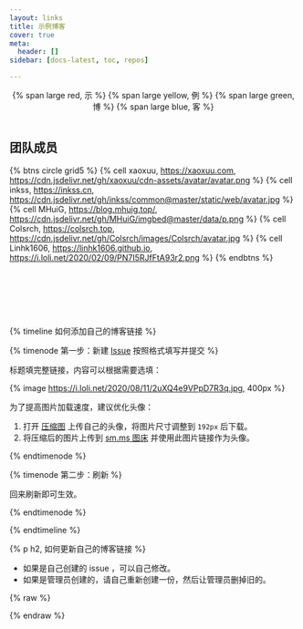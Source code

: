 ```yaml
---
layout: links
title: 示例博客
cover: true
meta:
  header: []
sidebar: [docs-latest, toc, repos]

---
```


<center>
{% span large red, 示 %}
{% span large yellow, 例 %}
{% span large green, 博 %}
{% span large blue, 客 %}
</center>
<br>

## 团队成员

{% btns circle grid5 %}
{% cell xaoxuu, https://xaoxuu.com, https://cdn.jsdelivr.net/gh/xaoxuu/cdn-assets/avatar/avatar.png %}
{% cell inkss, https://inkss.cn, https://cdn.jsdelivr.net/gh/inkss/common@master/static/web/avatar.jpg %}
{% cell MHuiG, https://blog.mhuig.top/, https://cdn.jsdelivr.net/gh/MHuiG/imgbed@master/data/p.png %}
{% cell Colsrch, https://colsrch.top, https://cdn.jsdelivr.net/gh/Colsrch/images/Colsrch/avatar.jpg %}
{% cell Linhk1606, https://linhk1606.github.io, https://i.loli.net/2020/02/09/PN7I5RJfFtA93r2.png %}
{% endbtns %}

<br>
<div class="examples"></div>
<br>


<!-- more -->

<br><br>

{% timeline 如何添加自己的博客链接 %}

{% timenode 第一步：新建 [Issue](https://github.com/volantis-x/examples/issues/) 按照格式填写并提交 %}

标题填完整链接，内容可以根据需要选填：

{% image https://i.loli.net/2020/08/11/2uXQ4e9VPpD7R3q.jpg, 400px %}

为了提高图片加载速度，建议优化头像：
1. 打开 [压缩图](https://www.yasuotu.com/) 上传自己的头像，将图片尺寸调整到 `192px` 后下载。
2. 将压缩后的图片上传到 [sm.ms 图床](https://sm.ms/) 并使用此图片链接作为头像。

{% endtimenode %}

{% timenode 第二步：刷新 %}

回来刷新即可生效。

{% endtimenode %}

{% endtimeline %}

{% p h2, 如何更新自己的博客链接 %}

- 如果是自己创建的 issue ，可以自己修改。
- 如果是管理员创建的，请自己重新创建一份，然后让管理员删掉旧的。


{% raw %}
<script>
let issue_cfg = new Object();
issue_cfg.group = ['latest', 'v3', 'v2', 'v1', 'v0'];
issue_cfg.repo = 'https://api.github.com/repos/volantis-x/examples/issues?sort=updated&state=open&page=1&per_page=100';
function parseData(data) {
  let groups = new Object();
  if (data.length > 0) {
    for (i = 0; i < data.length; i++) {
      let issue = data[i];
      let lbs = issue.labels;
      if (lbs.length > 0) {
        for (j = 0; j < lbs.length; j++) {
          let lb = lbs[j].name;
          if (issue_cfg.group.includes(lb)) {
            let obj = groups[lb];
            if (obj == undefined) {
              obj = new Object();
              obj.name = lbs[j].description;
              obj.items = [issue];
              groups[lb] = obj;
            } else {
              obj.items.push(issue);
              groups[lb] = obj;
            }
          }
        }
      }
    }
  }
  return groups;
}
function loadExamples() {

  $('div.examples').append('<div class="loading"><i class="fa fa-cog fa-2x fa-spin"></i><p>正在加载</p></div>');

  $.get(issue_cfg.repo, function(data, status) {
    let dt = parseData(data);
    console.log(status);
    $('div.examples .loading').remove();
    for (i = 0; i < issue_cfg.group.length; i++) {
      let lb = issue_cfg.group[i];
      let groupData = dt[lb];
      if (groupData == undefined) {
        continue;
      }
      $('div.examples').append('<h2>' + groupData.name + '</h2>');
      $('div.examples').append('<div class="btns circle grid5 ' + lb + '"></div>');
      // layout items
      for (j = 0; j < groupData.items.length; j++) {
        let issue = groupData.items[j];
        // get name
        let name = issue.body.match(/name:[^\n]*\n/);
        if (name && name.length > 0) {
          name = name[0].replace(/(name:[\s]*|[\r\n]*)/g,'');
        }
        // get avatar
        let avatar = issue.body.match(/avatar:[^\n]*\n/);
        if (avatar && avatar.length > 0) {
          avatar = avatar[0].replace(/(avatar:[\s]*|[\r\n]*)/g,'');
        }

        // get tags
        let tags = issue.body.match(/tags:[^\n]*\n/);
        if (tags && tags.length > 0) {
          tags = tags[0].replace(/(tags:[\s]*|[\r\n]*)/g,'');
          tags = tags.replace(/(\[|\])*/g,'').replace(/,\ */g,',');
          tags = tags.split(',');
          tags = "#" + tags.join(" #");
        }

        // get desc
        let desc = issue.body.match(/desc:[^\n]*\n/);
        if (desc && desc.length > 0) {
          desc = desc[0].replace(/(desc:[\s]*|[\r\n]*)/g,'');
          desc = 'title = "' + desc + '"';
        } else {
          desc = '';
        }

        let imgTag = '';
        if (avatar.length > 0) {
          imgTag = '<img no-lazy src="' + avatar + '">';
        } else {
          imgTag = '<img src="https://cdn.jsdelivr.net/gh/xaoxuu/cdn-assets/placeholder/c617bfd2497fcea598e621413e315c368f8d8e.svg">';
        }
        let tagsTag = '<p>' + tags + '</p>';
        let aTag = '<a class="button" target="_blank"' + desc + 'href="' + issue.title + '">' + imgTag + name + tagsTag + '</a>';
        $('div.examples .btns.' + lb).append(aTag);
      }
    }
  });
}

document.addEventListener('DOMContentLoaded', function () {
  loadExamples();
});
loadExamples();
</script>
{% endraw %}
